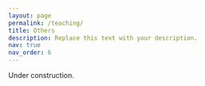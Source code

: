 ```yaml
---
layout: page
permalink: /teaching/
title: Others
description: Replace this text with your description.
nav: true
nav_order: 6
---
```


Under construction.
